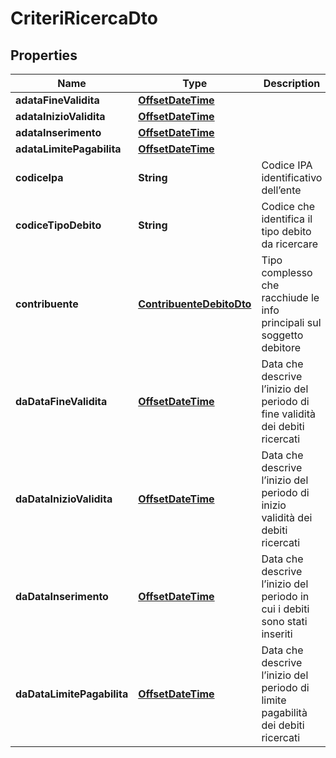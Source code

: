 
# CriteriRicercaDto

## Properties
Name | Type | Description | Notes
------------ | ------------- | ------------- | -------------
**adataFineValidita** | [**OffsetDateTime**](OffsetDateTime.md) |  |  [optional]
**adataInizioValidita** | [**OffsetDateTime**](OffsetDateTime.md) |  |  [optional]
**adataInserimento** | [**OffsetDateTime**](OffsetDateTime.md) |  |  [optional]
**adataLimitePagabilita** | [**OffsetDateTime**](OffsetDateTime.md) |  |  [optional]
**codiceIpa** | **String** | Codice IPA identificativo dell’ente |  [optional]
**codiceTipoDebito** | **String** | Codice che identifica il tipo debito da ricercare | 
**contribuente** | [**ContribuenteDebitoDto**](ContribuenteDebitoDto.md) | Tipo complesso che racchiude le info principali sul soggetto debitore | 
**daDataFineValidita** | [**OffsetDateTime**](OffsetDateTime.md) | Data che descrive l’inizio del periodo di fine validità dei debiti ricercati |  [optional]
**daDataInizioValidita** | [**OffsetDateTime**](OffsetDateTime.md) | Data che descrive l’inizio del periodo di inizio validità dei debiti ricercati |  [optional]
**daDataInserimento** | [**OffsetDateTime**](OffsetDateTime.md) | Data che descrive l’inizio del periodo in cui i debiti sono stati inseriti |  [optional]
**daDataLimitePagabilita** | [**OffsetDateTime**](OffsetDateTime.md) | Data che descrive l’inizio del periodo di limite pagabilità dei debiti ricercati |  [optional]



